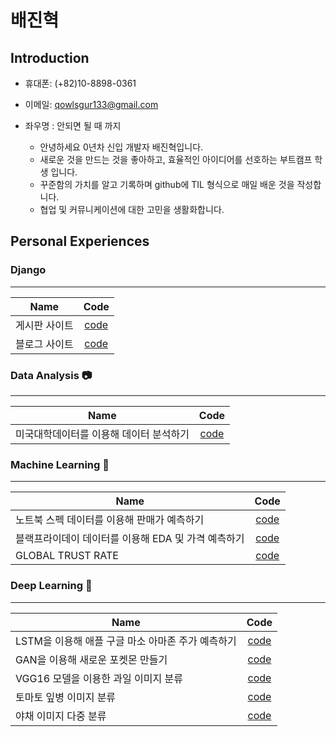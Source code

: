 # 배진혁


## Introduction
* 휴대폰: (+82)10-8898-0361
* 이메일: qowlsgur133@gmail.com
* 좌우명 : 안되면 될 때 까지

  * 안녕하세요 0년차 신입 개발자 배진혁입니다.
  * 새로운 것을 만드는 것을 좋아하고, 효율적인 아이디어를 선호하는 부트캠프 학생 입니다.
  * 꾸준함의 가치를 알고 기록하며 github에 TIL 형식으로 매일 배운 것을 작성합니다.
  * 협업 및 커뮤니케이션에 대한 고민을 생활화합니다.


## Personal Experiences

### Django 
-----
Name         |Code|
---|:---:|
 게시판 사이트 |[code](https://github.com/jinhyukbae/soloproject/blob/main/Data_Science/%EB%8C%80%ED%95%99%EC%A0%84%EA%B3%B5%EB%8D%B0%EC%9D%B4%ED%84%B0%EB%B6%84%EC%84%9D.ipynb)|
 블로그 사이트 |[code](https://github.com/jinhyukbae/soloproject/blob/main/Data_Science/%EB%8C%80%ED%95%99%EC%A0%84%EA%B3%B5%EB%8D%B0%EC%9D%B4%ED%84%B0%EB%B6%84%EC%84%9D.ipynb)|

### Data Analysis :camera:
-----

Name         |Code|
---|:---:|
 미국대학데이터를 이용해 데이터 분석하기 |[code](https://github.com/jinhyukbae/soloproject/blob/main/Data_Science/%EB%8C%80%ED%95%99%EC%A0%84%EA%B3%B5%EB%8D%B0%EC%9D%B4%ED%84%B0%EB%B6%84%EC%84%9D.ipynb)|

### Machine Learning :floppy_disk:
-----

Name         |Code|
---|:---:|
 노트북 스펙 데이터를 이용해 판매가 예측하기 |[code](https://github.com/jinhyukbae/soloproject/blob/main/Data_Science/%EC%9C%A0%EB%9F%BD%EB%85%B8%ED%8A%B8%EB%B6%81%EB%8D%B0%EC%9D%B4%ED%84%B0.ipynb)|
블랙프라이데이 데이터를 이용해 EDA 및 가격 예측하기 |[code](https://github.com/jinhyukbae/soloproject/blob/main/Data_Science/%EB%B8%94%EB%9E%99%ED%94%84%EB%9D%BC%EC%9D%B4%EB%8D%B0%EC%9D%B4%EB%B6%84%EC%84%9D.ipynb)|
GLOBAL TRUST RATE |[code](https://github.com/jinhyukbae/soloproject/blob/main/Data_Science/%EA%B8%80%EB%A1%9C%EB%B2%8C%EC%8B%A0%EB%A2%B0%EB%8F%84%EC%A1%B0%EC%82%AC%20(2).ipynb)|



### Deep Learning :satellite:
-----

Name         |Code|
---|:---:|
LSTM을 이용해 애플 구글 마소 아마존 주가 예측하기 |[code](https://github.com/jinhyukbae/soloproject/blob/main/Data_Science/%EB%AF%B8%EA%B5%AD%20%EA%B8%B0%EC%88%A0%EC%A3%BC%20%EB%B6%84%EC%84%9D.ipynb)|
GAN을 이용해 새로운 포켓몬 만들기|[code](https://github.com/jinhyukbae/soloproject/blob/main/Data_Science/%ED%8F%AC%EC%BC%93%EB%AA%AC%20GAN.ipynb)|
VGG16 모델을 이용한 과일 이미지 분류|[code](https://github.com/jinhyukbae/soloproject/blob/main/Data_Science/%EA%B3%BC%EC%9D%BC%20%EB%B6%84%EB%A5%98.ipynb)|
토마토 잎병 이미지 분류|[code](https://github.com/jinhyukbae/soloproject/blob/main/Data_Science/%EB%94%A5%EB%9F%AC%EB%8B%9D%20%ED%86%A0%EB%A7%88%ED%86%A0%20%EC%9E%8E%EB%B3%91.ipynb)|
야채 이미지 다중 분류|[code](https://github.com/jinhyukbae/soloproject/blob/main/Data_Science/%EC%95%BC%EC%B1%84%20%EC%9D%B4%EB%AF%B8%EC%A7%80%20%EB%B6%84%EB%A5%98%20vgg16.ipynb)|
